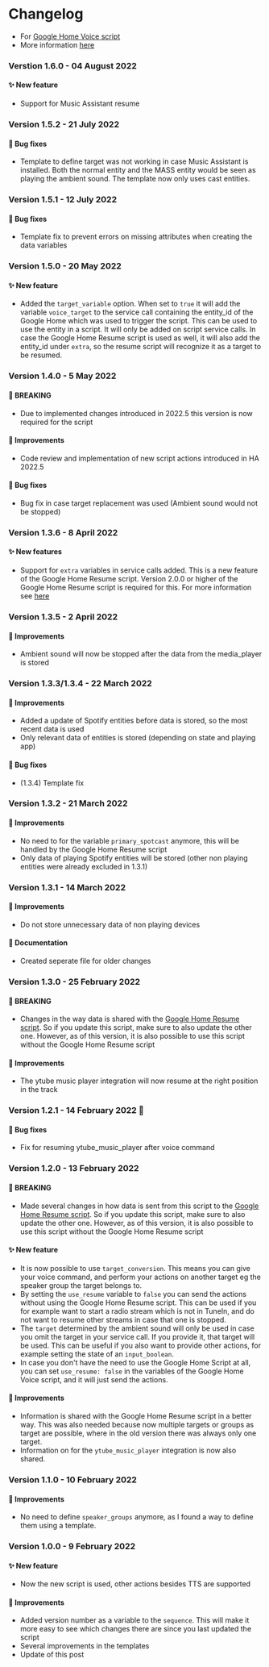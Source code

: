 # Changelog
* For [Google Home Voice script](https://github.com/TheFes/HA-configuration/blob/main/include/script/00_general/google_cast/google_home_voice.yaml)
* More information [here](https://github.com/TheFes/HA-configuration/blob/main/include/script/00_general/google_cast/docs/google_home_voice.md)

### Verstion 1.6.0 - 04 August 2022
#### ✨ New feature
* Support for Music Assistant resume

### Version 1.5.2 - 21 July 2022
#### 🐛 Bug fixes
* Template to define target was not working in case Music Assistant is installed. Both the normal entity and the MASS entity would be seen as playing the ambient sound. The template now only uses cast entities.

### Version 1.5.1 - 12 July 2022
#### 🐛 Bug fixes
* Template fix to prevent errors on missing attributes when creating the data variables

### Version 1.5.0 - 20 May 2022
#### ✨ New feature
* Added the `target_variable` option. When set to `true` it will add the variable `voice_target` to the service call containing the entity_id of the Google Home which was used to trigger the script. This can be used to use the entity in a script. It will only be added on script service calls. In case the Google Home Resume script is used as well, it will also add the entity_id under `extra`, so the resume script will recognize it as a target to be resumed.

### Version 1.4.0 - 5 May 2022
#### 🔴 BREAKING
* Due to implemented changes introduced in 2022.5 this version is now required for the script
#### 🌟 Improvements
* Code review and implementation of new script actions introduced in HA 2022.5
#### 🐛 Bug fixes
* Bug fix in case target replacement was used (Ambient sound would not be stopped)

### Version 1.3.6 - 8 April 2022
#### ✨ New features
* Support for `extra` variables in service calls added. This is a new feature of the Google Home Resume script. Version 2.0.0 or higher of the Google Home Resume script is required for this. For more information see [here](https://community.home-assistant.io/t/script-to-resume-google-cast-devices-after-they-have-been-interrupted-by-any-action/383896#how-to-use-the-script-19)

### Version 1.3.5 - 2 April 2022
#### 🌟 Improvements
* Ambient sound will now be stopped after the data from the media_player is stored

### Version 1.3.3/1.3.4 - 22 March 2022
#### 🌟 Improvements
* Added a update of Spotify entities before data is stored, so the most recent data is used
* Only relevant data of entities is stored (depending on state and playing app)
#### 🐛 Bug fixes
* (1.3.4) Template fix

### Version 1.3.2 - 21 March 2022
#### 🌟 Improvements
* No need to for the variable `primary_spotcast` anymore, this will be handled by the Google Home Resume script
* Only data of playing Spotify entities will be stored (other non playing entities were already excluded in 1.3.1)

### Version 1.3.1 - 14 March 2022
#### 🌟 Improvements
* Do not store unnecessary data of non playing devices
#### 🧾 Documentation
* Created seperate file for older changes

### Version 1.3.0 - 25 February 2022
#### 🔴 BREAKING
* Changes in the way data is shared with the [Google Home Resume script](https://community.home-assistant.io/t/script-to-resume-radio-tunein-and-spotify-after-tts-on-google-home-speakers/326634). So if you update this script, make sure to also update the other one. However, as of this version, it is also possible to use this script without the Google Home Resume script
#### 🌟 Improvements
* The ytube music player integration will now resume at the right position in the track

### Version 1.2.1 - 14 February 2022 💟
#### 🐛 Bug fixes
* Fix for resuming ytube_music_player after voice command

### Version 1.2.0 - 13 February 2022
#### 🔴 BREAKING
* Made several changes in how data is sent from this script to the [Google Home Resume script](https://community.home-assistant.io/t/script-to-resume-radio-tunein-and-spotify-after-tts-on-google-home-speakers/326634). So if you update this script, make sure to also update the other one. However, as of this version, it is also possible to use this script without the Google Home Resume script
#### ✨ New feature
* It is now possible to use `target_conversion`. This means you can give your voice command, and perform your actions on another target eg the speaker group the target belongs to.
* By setting the `use_resume` variable to `false` you can send the actions without using the Google Home Resume script. This can be used if you for example want to start a radio stream which is not in TuneIn, and do not want to resume other streams in case that one is stopped.
* The `target` determined by the ambient sound will only be used in case you omit the target in your service call. If you provide it, that target will be used. This can be useful if you also want to provide other actions, for example setting the state of an `input_boolean`.
* In case you don't have the need to use the Google Home Script at all, you can set `use_resume: false` in the variables of the Google Home Voice script, and it will just send the actions.
#### 🌟 Improvements
* Information is shared with the Google Home Resume script in a better way. This was also needed because now multiple targets or groups as target are possible, where in the old version there was always only one target.
* Information on for the `ytube_music_player` integration is now also shared.

### Version 1.1.0 - 10 February 2022
#### 🌟 Improvements
* No need to define `speaker_groups` anymore, as I found a way to define them using a template.

### Version 1.0.0 - 9 February 2022
#### ✨ New feature
* Now the new script is used, other actions besides TTS are supported
#### 🌟 Improvements
* Added version number as a variable to the `sequence`. This will make it more easy to see which changes there are since you last updated the script
* Several improvements in the templates
* Update of this post
